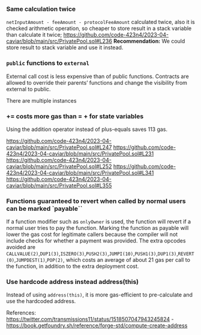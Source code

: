 ### Same calculation twice
`netInputAmount - feeAmount - protocolFeeAmount` calculated twice, also it is checked arithmetic operation, so cheaper to store result in a stack variable than calculate it twice;
https://github.com/code-423n4/2023-04-caviar/blob/main/src/PrivatePool.sol#L236
**Recommendation:**
We could store result to stack variable and use it instead.

### `public` functions to `external`
External call cost is less expensive than of public functions.
Contracts are allowed to override their parents’ functions and change the visibility from external to public.

There are multiple instances

### <x> += <y> costs more gas than <x> = <x> + <y> for state variables
Using the addition operator instead of plus-equals saves 113 gas.

https://github.com/code-423n4/2023-04-caviar/blob/main/src/PrivatePool.sol#L247
https://github.com/code-423n4/2023-04-caviar/blob/main/src/PrivatePool.sol#L231
https://github.com/code-423n4/2023-04-caviar/blob/main/src/PrivatePool.sol#L252
https://github.com/code-423n4/2023-04-caviar/blob/main/src/PrivatePool.sol#L341
https://github.com/code-423n4/2023-04-caviar/blob/main/src/PrivatePool.sol#L355

### Functions guaranteed to revert when called by normal users can be marked `payable``
If a function modifier such as `onlyOwner` is used, the function will revert if a normal user tries to pay the function. Marking the function as payable will lower the gas cost for legitimate callers because the compiler will not include checks for whether a payment was provided. The extra opcodes avoided are `CALLVALUE(2)`,`DUP1(3)`,`ISZERO(3)`,`PUSH2(3)`,`JUMPI(10)`,`PUSH1(3)`,`DUP1(3)`,`REVERT(0)`,`JUMPDEST(1)`,`POP(2)`, which costs an average of about 21 gas per call to the function, in addition to the extra deployment cost.

### Use hardcode address instead address(this)
Instead of using `address(this)`, it is more gas-efficient to pre-calculate and use the hardcoded address.

References: https://twitter.com/transmissions11/status/1518507047943245824 - https://book.getfoundry.sh/reference/forge-std/compute-create-address